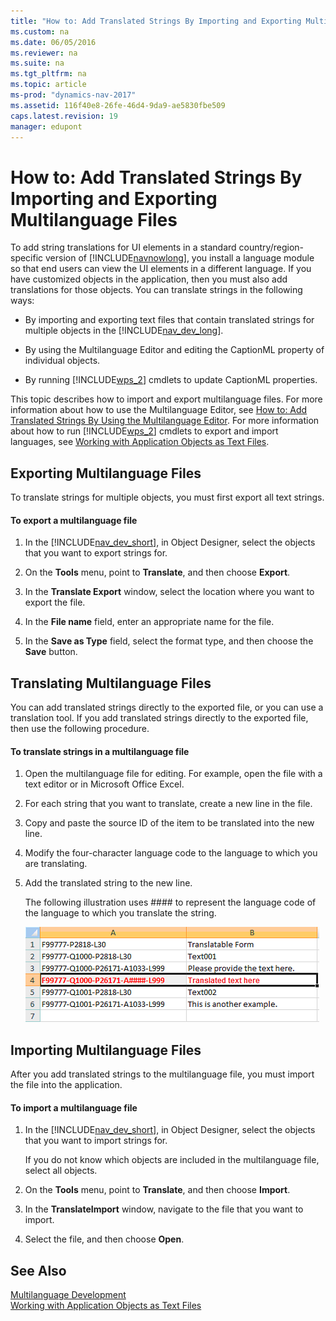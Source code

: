 ```yaml
---
title: "How to: Add Translated Strings By Importing and Exporting Multilanguage Files"
ms.custom: na
ms.date: 06/05/2016
ms.reviewer: na
ms.suite: na
ms.tgt_pltfrm: na
ms.topic: article
ms-prod: "dynamics-nav-2017"
ms.assetid: 116f40e8-26fe-46d4-9da9-ae5830fbe509
caps.latest.revision: 19
manager: edupont
---
```

# How to: Add Translated Strings By Importing and Exporting Multilanguage Files
To add string translations for UI elements in a standard country/region-specific version of [!INCLUDE[navnowlong](includes/navnowlong_md.md)], you install a language module so that end users can view the UI elements in a different language. If you have customized objects in the application, then you must also add translations for those objects. You can translate strings in the following ways:  
  
-   By importing and exporting text files that contain translated strings for multiple objects in the [!INCLUDE[nav_dev_long](includes/nav_dev_long_md.md)].  
  
-   By using the Multilanguage Editor and editing the CaptionML property of individual objects.  
  
-   By running [!INCLUDE[wps_2](includes/wps_2_md.md)] cmdlets to update CaptionML properties.  
  
 This topic describes how to import and export multilanguage files. For more information about how to use the Multilanguage Editor, see [How to: Add Translated Strings By Using the Multilanguage Editor](How-to--Add%20Translated%20Strings%20By%20Using%20the%20Multilanguage%20Editor.md). For more information about how to run [!INCLUDE[wps_2](includes/wps_2_md.md)] cmdlets to export and import languages, see [Working with Application Objects as Text Files](Working-with-Application-Objects-as-Text-Files.md).  
  
## Exporting Multilanguage Files  
 To translate strings for multiple objects, you must first export all text strings.  
  
#### To export a multilanguage file  
  
1.  In the [!INCLUDE[nav_dev_short](includes/nav_dev_short_md.md)], in Object Designer, select the objects that you want to export strings for.  
  
2.  On the **Tools** menu, point to **Translate**, and then choose **Export**.  
  
3.  In the **Translate Export** window, select the location where you want to export the file.  
  
4.  In the **File name** field, enter an appropriate name for the file.  
  
5.  In the **Save as Type** field, select the format type, and then choose the **Save** button.  
  
## Translating Multilanguage Files  
 You can add translated strings directly to the exported file, or you can use a translation tool. If you add translated strings directly to the exported file, then use the following procedure.  
  
#### To translate strings in a multilanguage file  
  
1.  Open the multilanguage file for editing. For example, open the file with a text editor or in Microsoft Office Excel.  
  
2.  For each string that you want to translate, create a new line in the file.  
  
3.  Copy and paste the source ID of the item to be translated into the new line.  
  
4.  Modify the four-character language code to the language to which you are translating.  
  
5.  Add the translated string to the new line.  
  
     The following illustration uses \#\#\#\# to represent the language code of the language to which you translate the string.  
  
     ![Translated Strings file in Excel](media/NAV_PLAT_TranslatingStrings.png "NAV\_PLAT\_TranslatingStrings")  
  
## Importing Multilanguage Files  
 After you add translated strings to the multilanguage file, you must import the file into the application.  
  
#### To import a multilanguage file  
  
1.  In the [!INCLUDE[nav_dev_short](includes/nav_dev_short_md.md)], in Object Designer, select the objects that you want to import strings for.  
  
     If you do not know which objects are included in the multilanguage file, select all objects.  
  
2.  On the **Tools** menu, point to **Translate**, and then choose **Import**.  
  
3.  In the **TranslateImport** window, navigate to the file that you want to import.  
  
4.  Select the file, and then choose **Open**.  
  
## See Also  
 [Multilanguage Development](Multilanguage-Development.md)   
 [Working with Application Objects as Text Files](Working-with-Application-Objects-as-Text-Files.md)